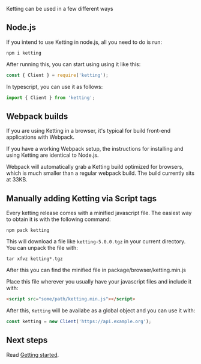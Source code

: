 Ketting can be used in a few different ways

Node.js
-------

If you intend to use Ketting in node.js, all you need to do is run:

    npm i ketting

After running this, you can start using using it like this:

```javascript
const { Client } = require('ketting');
```

In typescript, you can use it as follows:

```typescript
import { Client } from 'ketting';
```

Webpack builds
--------------

If you are using Ketting in a browser, it's typical for build front-end
applications with Webpack.

If you have a working Webpack setup, the instructions for installing and using
Ketting are identical to Node.js.

Webpack will automatically grab a Ketting build optimized for browsers, which
is much smaller than a regular webpack build. The build currently sits at 33KB.

Manually adding Ketting via Script tags
---------------------------------------

Every ketting release comes with a minified javascript file. The easiest way
to obtain it is with the following command:

    npm pack ketting

This will download a file like `ketting-5.0.0.tgz` in your current directory.
You can unpack the file with:

    tar xfvz ketting*.tgz

After this you can find the minified file in package/browser/ketting.min.js

Place this file wherever you usually have your javascript files and include it
with:

```html
<script src="some/path/ketting.min.js"></script>
```

After this, `Ketting` will be availabe as a global object and you can use it
with:

```javascript
const ketting = new Client('https://api.example.org');
```

Next steps
----------

Read [Getting started](Getting-started).
